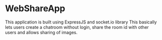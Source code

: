 # WebShareApp
This application is built using ExpressJS and socket.io library
This basically lets users create a chatroom without login, share the room id with other users and allows sharing of images.
